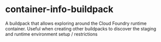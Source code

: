 container-info-buildpack
========================

A buildpack that allows exploring around the Cloud Foundry runtime container.  Useful when creating other buildpacks to discover the staging and runtime environment setup / restrictions
